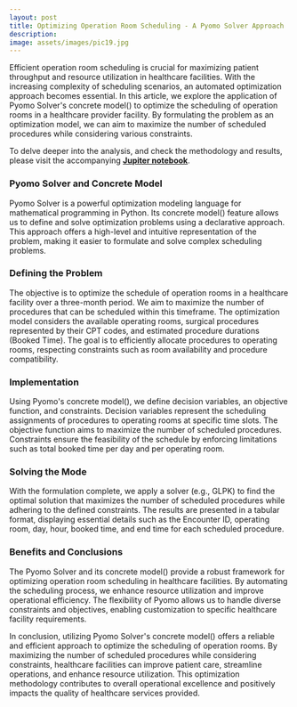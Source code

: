 ```yaml
---
layout: post
title: Optimizing Operation Room Scheduling - A Pyomo Solver Approach
description: 
image: assets/images/pic19.jpg
---
```


Efficient operation room scheduling is crucial for maximizing patient throughput and resource utilization in healthcare facilities. With the increasing complexity of scheduling scenarios, an automated optimization approach becomes essential. In this article, we explore the application of Pyomo Solver's concrete model() to optimize the scheduling of operation rooms in a healthcare provider facility. By formulating the problem as an optimization model, we can aim to maximize the number of scheduled procedures while considering various constraints.

To delve deeper into the analysis, and check the methodology and results, please visit the accompanying <a href="https://github.com/placenciohid/Resume/blob/main/Pyomo%20Optimization%20-%20Operating%20Room%20Schedule.ipynb"><b>Jupiter notebook</b></a>.

<h3>Pyomo Solver and Concrete Model</h3>

Pyomo Solver is a powerful optimization modeling language for mathematical programming in Python. Its concrete model() feature allows us to define and solve optimization problems using a declarative approach. This approach offers a high-level and intuitive representation of the problem, making it easier to formulate and solve complex scheduling problems.

<h3>Defining the Problem</h3>

The objective is to optimize the schedule of operation rooms in a healthcare facility over a three-month period. We aim to maximize the number of procedures that can be scheduled within this timeframe. The optimization model considers the available operating rooms, surgical procedures represented by their CPT codes, and estimated procedure durations (Booked Time). The goal is to efficiently allocate procedures to operating rooms, respecting constraints such as room availability and procedure compatibility.

<h3>Implementation</h3>

Using Pyomo's concrete model(), we define decision variables, an objective function, and constraints. Decision variables represent the scheduling assignments of procedures to operating rooms at specific time slots. The objective function aims to maximize the number of scheduled procedures. Constraints ensure the feasibility of the schedule by enforcing limitations such as total booked time per day and per operating room.

<h3>Solving the Mode</h3>

With the formulation complete, we apply a solver (e.g., GLPK) to find the optimal solution that maximizes the number of scheduled procedures while adhering to the defined constraints. The results are presented in a tabular format, displaying essential details such as the Encounter ID, operating room, day, hour, booked time, and end time for each scheduled procedure.

<h3>Benefits and Conclusions</h3>

The Pyomo Solver and its concrete model() provide a robust framework for optimizing operation room scheduling in healthcare facilities. By automating the scheduling process, we enhance resource utilization and improve operational efficiency. The flexibility of Pyomo allows us to handle diverse constraints and objectives, enabling customization to specific healthcare facility requirements.

In conclusion, utilizing Pyomo Solver's concrete model() offers a reliable and efficient approach to optimize the scheduling of operation rooms. By maximizing the number of scheduled procedures while considering constraints, healthcare facilities can improve patient care, streamline operations, and enhance resource utilization. This optimization methodology contributes to overall operational excellence and positively impacts the quality of healthcare services provided.